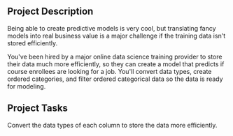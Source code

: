 ## Project Description
Being able to create predictive models is very cool, but translating fancy models into real business value is a major challenge if the training data isn't stored efficiently.

You've been hired by a major online data science training provider to store their data much more efficiently, so they can create a model that predicts if course enrollees are looking for a job. You'll convert data types, create ordered categories, and filter ordered categorical data so the data is ready for modeling.

## Project Tasks
Convert the data types of each column to store the data more efficiently.
